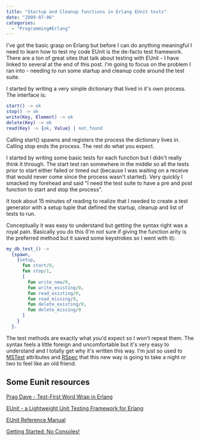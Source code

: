 ```yaml
---
title: "Startup and Cleanup functions in Erlang EUnit tests"
date: "2009-07-06"
categories: 
  - "Programming#Erlang"
---
```


I've got the basic grasp on Erlang but before I can do anything meaningful I need to learn how to test my code EUnit is the de-facto test framework. There are a ton of great sites that talk about testing with EUnit - I have linked to several at the end of this post. I'm going to focus on the problem I ran into - needing to run some startup and cleanup code around the test suite.

I started by writing a very simple dictionary that lived in it's own process. The interface is:

```erlang
start() -> ok
stop() -> ok
write(Key, Element) -> ok
delete(Key) -> ok
read(Key) -> {ok, Value} | not_found
```

Calling start() spawns and registers the process the dictionary lives in. Calling stop ends the process. The rest do what you expect.

I started by writing some basic tests for each function but I didn't really think it through. The start test ran somewhere in the middle so all the tests prior to start either failed or timed out (because I was waiting on a receive that would never come since the process wasn't started). Very quickly I smacked my forehead and said "I need the test suite to have a pre and post function to start and stop the process".

It took about 15 minutes of reading to realize that I needed to create a test generator with a setup tuple that defined the startup, cleanup and list of tests to run.

Conceptually it was easy to understand but getting the syntax right was a royal pain. Basically you do this (I'm not sure if giving the function arity is the preferred method but it saved some keystrokes so I went with it):

```erlang
my_db_test_() ->
  {spawn,
    {setup,
      fun start/0,
      fun stop/1,
      [
        fun write_new/0,
        fun write_existing/0,
        fun read_existing/0,
        fun read_missing/0,
        fun delete_existing/0,
        fun delete_missing/0
      ]
    }
  }.
```

The test methods are exactly what you'd expect so I won't repeat them. The syntax feels a little foreign and uncomfortable but it's very easy to understand and I totally get why it's written this way. I'm just so used to [MSTest](http://en.wikipedia.org/wiki/MSTest) attributes and [RSpec](http://rspec.info/) that this new way is going to take a night or two to feel like an old friend.

## Some Eunit resources

[Prag Dave - Test-First Word Wrap in Erlang](http://pragdave.pragprog.com/pragdave/2007/04/testfirst_word_.html)

[EUnit - a Lightweight Unit Testing Framework for Erlang](http://svn.process-one.net/contribs/trunk/eunit/doc/overview-summary.html)

[EUnit Reference Manual](http://erlang.org/doc/apps/eunit/index.html)

[Getting Started: No Consoles!](http://salientblue.com/codenotes/?name=erl_start)
